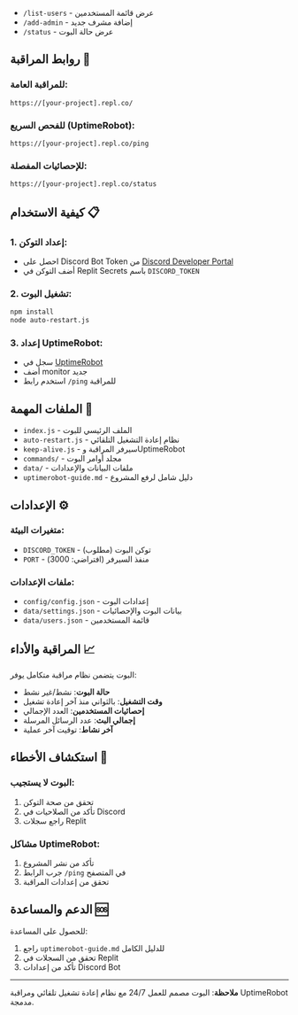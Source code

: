 
- `/list-users` - عرض قائمة المستخدمين
- `/add-admin` - إضافة مشرف جديد
- `/status` - عرض حالة البوت

## روابط المراقبة 🔗

### للمراقبة العامة:
```
https://[your-project].repl.co/
```

### للفحص السريع (UptimeRobot):
```
https://[your-project].repl.co/ping
```

### للإحصائيات المفصلة:
```
https://[your-project].repl.co/status
```

## كيفية الاستخدام 📋

### 1. إعداد التوكن:
- احصل على Discord Bot Token من [Discord Developer Portal](https://discord.com/developers/applications)
- أضف التوكن في Replit Secrets باسم `DISCORD_TOKEN`

### 2. تشغيل البوت:
```bash
npm install
node auto-restart.js
```

### 3. إعداد UptimeRobot:
- سجل في [UptimeRobot](https://uptimerobot.com)
- أضف monitor جديد
- استخدم رابط `/ping` للمراقبة

## الملفات المهمة 📁

- `index.js` - الملف الرئيسي للبوت
- `auto-restart.js` - نظام إعادة التشغيل التلقائي
- `keep-alive.js` - سيرفر المراقبة وUptimeRobot
- `commands/` - مجلد أوامر البوت
- `data/` - ملفات البيانات والإعدادات
- `uptimerobot-guide.md` - دليل شامل لرفع المشروع

## الإعدادات ⚙️

### متغيرات البيئة:
- `DISCORD_TOKEN` - توكن البوت (مطلوب)
- `PORT` - منفذ السيرفر (افتراضي: 3000)

### ملفات الإعدادات:
- `config/config.json` - إعدادات البوت
- `data/settings.json` - بيانات البوت والإحصائيات
- `data/users.json` - قائمة المستخدمين

## المراقبة والأداء 📈

البوت يتضمن نظام مراقبة متكامل يوفر:

- **حالة البوت**: نشط/غير نشط
- **وقت التشغيل**: بالثواني منذ آخر إعادة تشغيل
- **إحصائيات المستخدمين**: العدد الإجمالي
- **إجمالي البث**: عدد الرسائل المرسلة
- **آخر نشاط**: توقيت آخر عملية

## استكشاف الأخطاء 🔧

### البوت لا يستجيب:
1. تحقق من صحة التوكن
2. تأكد من الصلاحيات في Discord
3. راجع سجلات Replit

### مشاكل UptimeRobot:
1. تأكد من نشر المشروع
2. جرب الرابط `/ping` في المتصفح
3. تحقق من إعدادات المراقبة

## الدعم والمساعدة 🆘

للحصول على المساعدة:
1. راجع `uptimerobot-guide.md` للدليل الكامل
2. تحقق من السجلات في Replit
3. تأكد من إعدادات Discord Bot

---

**ملاحظة**: البوت مصمم للعمل 24/7 مع نظام إعادة تشغيل تلقائي ومراقبة UptimeRobot مدمجة.